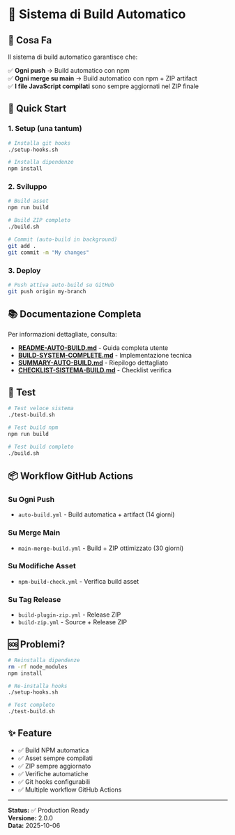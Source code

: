 # 🔨 Sistema di Build Automatico

## 🎯 Cosa Fa

Il sistema di build automatico garantisce che:

✅ **Ogni push** → Build automatico con npm  
✅ **Ogni merge su main** → Build automatico con npm + ZIP artifact  
✅ **I file JavaScript compilati** sono sempre aggiornati nel ZIP finale

## 🚀 Quick Start

### 1. Setup (una tantum)
```bash
# Installa git hooks
./setup-hooks.sh

# Installa dipendenze
npm install
```

### 2. Sviluppo
```bash
# Build asset
npm run build

# Build ZIP completo
./build.sh

# Commit (auto-build in background)
git add .
git commit -m "My changes"
```

### 3. Deploy
```bash
# Push attiva auto-build su GitHub
git push origin my-branch
```

## 📚 Documentazione Completa

Per informazioni dettagliate, consulta:

- **[README-AUTO-BUILD.md](README-AUTO-BUILD.md)** - Guida completa utente
- **[BUILD-SYSTEM-COMPLETE.md](BUILD-SYSTEM-COMPLETE.md)** - Implementazione tecnica
- **[SUMMARY-AUTO-BUILD.md](SUMMARY-AUTO-BUILD.md)** - Riepilogo dettagliato
- **[CHECKLIST-SISTEMA-BUILD.md](CHECKLIST-SISTEMA-BUILD.md)** - Checklist verifica

## 🧪 Test

```bash
# Test veloce sistema
./test-build.sh

# Test build npm
npm run build

# Test build completo
./build.sh
```

## 📦 Workflow GitHub Actions

### Su Ogni Push
- `auto-build.yml` - Build automatica + artifact (14 giorni)

### Su Merge Main
- `main-merge-build.yml` - Build + ZIP ottimizzato (30 giorni)

### Su Modifiche Asset
- `npm-build-check.yml` - Verifica build asset

### Su Tag Release
- `build-plugin-zip.yml` - Release ZIP
- `build-zip.yml` - Source + Release ZIP

## 🆘 Problemi?

```bash
# Reinstalla dipendenze
rm -rf node_modules
npm install

# Re-installa hooks
./setup-hooks.sh

# Test completo
./test-build.sh
```

## ✨ Feature

- ✅ Build NPM automatica
- ✅ Asset sempre compilati
- ✅ ZIP sempre aggiornato
- ✅ Verifiche automatiche
- ✅ Git hooks configurabili
- ✅ Multiple workflow GitHub Actions

---

**Status:** ✅ Production Ready  
**Versione:** 2.0.0  
**Data:** 2025-10-06
